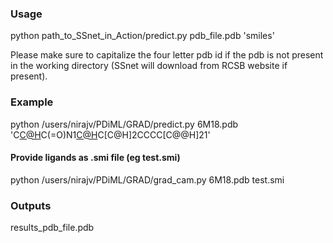 
### Usage

python path_to_SSnet_in_Action/predict.py pdb_file.pdb 'smiles'

Please make sure to capitalize the four letter pdb id if the pdb is not present in the working directory (SSnet will download from RCSB website if present).

### Example

python /users/nirajv/PDiML/GRAD/predict.py 6M18.pdb 'C[C@H](N[C@@H](CCc1ccccc1)C(=O)O)C(=O)N1[C@H](C(=O)O)C[C@H]2CCCC[C@@H]21'


#### Provide ligands as .smi file (eg test.smi)

python /users/nirajv/PDiML/GRAD/grad_cam.py 6M18.pdb test.smi

### Outputs

results_pdb_file.pdb
